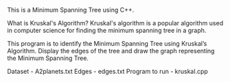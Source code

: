This is a Minimum Spanning Tree using C++.

What is Kruskal's Algorithm?
Kruskal's algorithm is a popular algorithm used in computer science for finding the minimum spanning tree in a graph.

This program is to identify the Minimum Spanning Tree using Kruskal’s Algorithm. 
Display the edges of the tree and draw the graph representing the Minimum Spanning Tree.

Dataset - A2planets.txt
Edges - edges.txt
Program to run - kruskal.cpp
